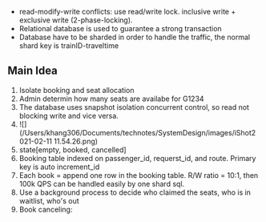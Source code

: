 * read-modify-write conflicts: use read/write lock. inclusive write + exclusive write (2-phase-locking).
* Relational database is used to guarantee a strong transaction
* Database have to be sharded in order to handle the traffic, the normal shard key is trainID-traveltime

## Main Idea
1. Isolate booking and seat allocation
2. Admin determin how many seats are availabe for G1234
3. The database uses snapshot isolation concurrent control, so read not blocking write and vice versa.
4. ![](/Users/khang306/Documents/technotes/SystemDesign/images/iShot2021-02-11 11.54.26.png)
5. state[empty, booked, cancelled]
6. Booking table indexed on passenger_id, requerst_id, and route. Primary key is auto increment_id
7. Each book = append one row in the booking table. R/W ratio = 10:1, then 100k QPS can be handled easily by one shard sql.
8. Use a background process to decide who claimed the seats, who is in waitlist, who's out
9. Book canceling:
